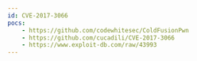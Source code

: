 ```yaml
---
id: CVE-2017-3066
pocs:
    - https://github.com/codewhitesec/ColdFusionPwn
    - https://github.com/cucadili/CVE-2017-3066
    - https://www.exploit-db.com/raw/43993
---
```

